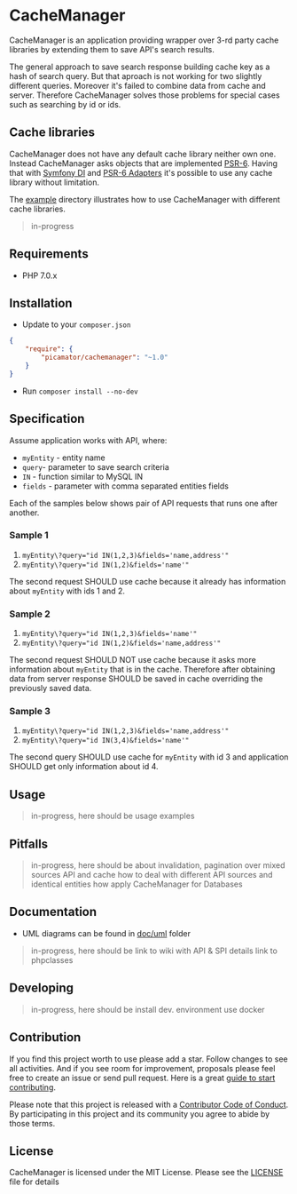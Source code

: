 CacheManager
============
CacheManager is an application providing wrapper over 3-rd party cache libraries by extending them to save API's search results.

The general approach to save search response building cache key as a hash of search query.
But that aproach is not working for two slightly different queries. Moreover it's failed to combine data from cache and server. Therefore CacheManager solves those problems for special cases such as searching by id or ids.

Cache libraries
---------------
CacheManager does not have any default cache library neither own one. Instead CacheManager asks objects that are implemented [PSR-6](http://www.php-fig.org/psr/psr-6/). Having that with [Symfony DI](https://github.com/symfony/dependency-injection) and 
[PSR-6 Adapters](https://github.com/php-cache?utf8=%E2%9C%93&query=adapter) it's possible to use any cache library without limitation. 

The [example](doc/example) directory illustrates how to use CacheManager with different cache libraries.
> in-progress

Requirements
------------
* PHP 7.0.x

Installation
------------
* Update to your `composer.json`

```json
{
    "require": {
        "picamator/cachemanager": "~1.0"
    }
}
```

* Run `composer install --no-dev`

Specification
--------------
Assume application works with API, where:
* `myEntity` - entity name
* `query`- parameter to save search criteria
* `IN` - function similar to MySQL IN
* `fields` - parameter with comma separated entities fields

Each of the samples below shows pair of API requests that runs one after another. 

### Sample 1
1. `myEntity\?query="id IN(1,2,3)&fields='name,address'"`
2. `myEntity\?query="id IN(1,2)&fields='name'"`

The second request SHOULD use cache because it already has information about `myEntity` with ids 1 and 2.

### Sample 2
1. `myEntity\?query="id IN(1,2,3)&fields='name'"`
2. `myEntity\?query="id IN(1,2)&fields='name,address'"`

The second request SHOULD NOT use cache because it asks more information about `myEntity` that is in the cache.
Therefore after obtaining data from server response SHOULD be saved in cache overriding the previously saved data.

### Sample 3
1. `myEntity\?query="id IN(1,2,3)&fields='name,address'"`
2. `myEntity\?query="id IN(3,4)&fields='name'"`

The second query SHOULD use cache for `myEntity` with id 3 and application SHOULD get only information about id 4.

Usage
-----
> in-progress, here should be usage examples

Pitfalls
--------
> in-progress, here should be about
> invalidation, pagination over mixed sources API and cache
> how to deal with different API sources and identical entities
> how apply CacheManager for Databases

Documentation
-------------
* UML diagrams can be found in [doc/uml](doc/uml) folder

> in-progress, here should be
> link to wiki with API & SPI details
> link to phpclasses

Developing
----------
> in-progress, here should be
> install dev. environment
> use docker

Contribution
------------
If you find this project worth to use please add a star. Follow changes to see all activities.
And if you see room for improvement, proposals please feel free to create an issue or send pull request.
Here is a great [guide to start contributing](https://guides.github.com/activities/contributing-to-open-source/).

Please note that this project is released with a [Contributor Code of Conduct](http://contributor-covenant.org/version/1/4/).
By participating in this project and its community you agree to abide by those terms.

License
-------
CacheManager is licensed under the MIT License. Please see the [LICENSE](LICENSE.txt) file for details
